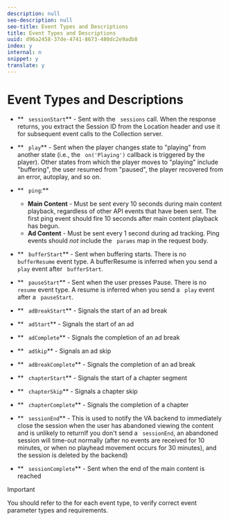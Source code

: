```yaml
---
description: null
seo-description: null
seo-title: Event Types and Descriptions
title: Event Types and Descriptions
uuid: d96a2458-37de-4741-8673-480dc2e9adb8
index: y
internal: n
snippet: y
translate: y
---
```


# Event Types and Descriptions


* ** ` sessionStart`** - Sent with the ` sessions` call. When the response returns, you extract the Session ID from the Location header and use it for subsequent event calls to the Collection server.
* ** ` play`** - Sent when the player changes state to "playing" from another state (i.e., the ` on('Playing')` callback is triggered by the player). Other states from which the player moves to "playing" include "buffering", the user resumed from "paused", the player recovered from an error, autoplay, and so on.
* ** ` ping`:** 
    * **Main Content** - Must be sent every 10 seconds during main content playback, regardless of other API events that have been sent. The first ping event should fire 10 seconds after main content playback has begun.
    * **Ad Content** - Must be sent every 1 second during ad tracking.
  Ping events should *not* include the ` params` map in the request body.

* ** ` bufferStart`** - Sent when buffering starts. There is no ` bufferResume` event type. A bufferResume is inferred when you send a ` play` event after ` bufferStart`.
* ** ` pauseStart`** - Sent when the user presses Pause. There is no ` resume` event type. A resume is inferred when you send a ` play` event after a ` pauseStart`.
* ** ` adBreakStart`** - Signals the start of an ad break
* ** ` adStart`** - Signals the start of an ad
* ** ` adComplete`** - Signals the completion of an ad break
* ** ` adSkip`** - Signals an ad skip
* ** ` adBreakComplete`** - Signals the completion of an ad break
* ** ` chapterStart`** - Signals the start of a chapter segment
* ** ` chapterSkip`** - Signals a chapter skip
* ** ` chapterComplete`** - Signals the completion of a chapter
* ** ` sessionEnd`** - This is used to notify the VA backend to immediately close the session when the user has abandoned viewing the content and is unlikely to returnIf you don't send a ` sessionEnd`, an abandoned session will time-out normally (after no events are received for 10 minutes, or when no playhead movement occurs for 30 minutes), and the session is deleted by the backend)

* ** ` sessionComplete`** - Sent when the end of the main content is reached


>[!IMPORTANT]
>
>You should refer to the[](../../c_vhl_col-api_overview/c_vhl_col-api_reference/c_vhl_col-api_ref_json_validation.md) for each event type, to verify correct event parameter types and requirements.

